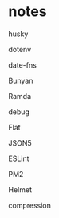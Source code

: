 # notes
husky

dotenv

date-fns

Bunyan

Ramda

debug

Flat

JSON5

ESLint

PM2

Helmet

compression
